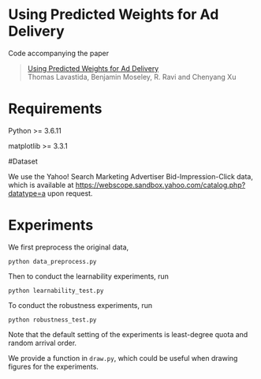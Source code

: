 # Using Predicted Weights for Ad Delivery

Code accompanying the paper
> [Using Predicted Weights for Ad Delivery](https://arxiv.org/abs/2106.01079) \
> Thomas Lavastida, Benjamin Moseley, R. Ravi and Chenyang Xu


# Requirements

Python >= 3.6.11


matplotlib >= 3.3.1


#Dataset

We use the Yahoo! Search Marketing Advertiser Bid-Impression-Click
data, which is available at https://webscope.sandbox.yahoo.com/catalog.php?datatype=a upon request.

# Experiments

We first preprocess the original data,
```
python data_preprocess.py
```

Then to conduct the learnability experiments, run
```
python learnability_test.py
```

To conduct the robustness experiments, run
```
python robustness_test.py
```
Note that the default setting of the experiments is least-degree quota and random arrival order.

We provide a function in ``draw.py``, which could be useful when drawing figures for the experiments.

